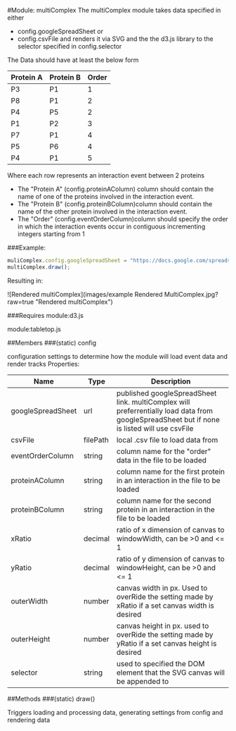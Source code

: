 #Module: multiComplex
The multiComplex module takes data specified in either 
* config.googleSpreadSheet or 
* config.csvFile 
and renders it via SVG and the the d3.js library to the selector specified in config.selector 

The Data should have at least the below form

| Protein A |	Protein B |	Order |
| --- | --- | --- |
| P3 | P1 | 1 |
| P8 | P1 | 2 |
| P4 | P5 | 2 |
| P1 | P2 | 3 |
| P7 | P1 | 4 |
| P5 | P6 | 4 |
| P4 | P1 | 5 |

Where each row represents an interaction event between 2 proteins
* The "Protein A" (config.proteinAColumn) column should contain the name of one of the proteins involved in the interaction event.
* The "Protein B" (config.proteinBColumn)column should contain the name of the other protein involved in the interaction event.
* The "Order" (config.eventOrderColumn)column should specify the order in which the interaction events occur in contiguous incrementing integers starting from 1

###Example:
```javascript
muliComplex.config.googleSpreadSheet = "https://docs.google.com/spreadsheets/d/19A5QR04V1OUSPTjl4VgycQcgCi02EFEoNAVikcFUfIs/pubhtml";
multiComplex.draw();
```
Resulting in:

![Rendered multiComplex](images/example Rendered MultiComplex.jpg?raw=true "Rendered multiComplex")

###Requires
module:d3.js

module:tabletop.js

##Members
###(static) config

configuration settings to determine how the module will load event data and render tracks
Properties:

| Name	|Type	| Description |
| --- | --- | --- |
| googleSpreadSheet	| url	| published googleSpreadSheet link. multiComplex will preferrentially load data from googleSpreadSheet but if none is listed will use csvFile |
| csvFile	| filePath	| local .csv file to load data from |
| eventOrderColumn	| string	|column name for the "order" data in the file to be loaded |
| proteinAColumn	| string	|column name for the first protein in an interaction in the file to be loaded |
| proteinBColumn	| string	|column name for the second protein in an interaction in the file to be loaded |
| xRatio	| decimal	| ratio of x dimension of canvas to windowWidth, can be >0 and <= 1 |
| yRatio	| decimal	| ratio of y dimension of canvas to windowHeight, can be >0 and <= 1 |
| outerWidth	| number	| canvas width in px. Used to overRide the setting made by xRatio if a set canvas width is desired |
| outerHeight	| number	| canvas height in px. used to overRide the setting made by yRatio if a set canvas height is desired |
| selector	| string	| used to specified the DOM element that the SVG canvas will be appended to |


##Methods
###(static) draw()

Triggers loading and processing data, generating settings from config and rendering data
